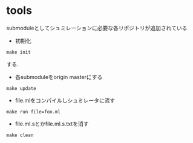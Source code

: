 # tools
submoduleとしてシュミレーションに必要な各リポジトリが追加されている
* 初期化
```
make init
```
する.

* 各submoduleをorigin masterにする
```
make update
```

* file.mlをコンパイルしシュミレータに流す
```
make run file=foo.ml
```

* file.ml.sとかfile.ml.s.txtを消す
```
make clean
```

